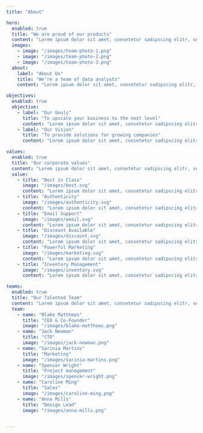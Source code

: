 ```yaml
---
title: "About"

hero:
  enabled: true
  title: "We are proud of our products"
  content: "Lorem ipsum dolor sit amet, consetetur sadipscing elitr, sed diam nonumy eirmod tempor invidunt ut labore et dolore magna aliquyam erat, sed diam voluptua."
  images:
    - image: "/images/team-photo-1.png"
    - image: "/images/team-photo-2.png"
    - image: "/images/team-photo-3.png"
  about:
    label: "About Us"
    title: "We’re a team of data analysts"
    content: "Lorem ipsum dolor sit amet, consetetur sadipscing elitr, sed diam nonumy eirmod tempor invidunt ut labore et dolore magna aliquyam erat, sed diam voluptua. At vero eos et accusam et justo duo dolores et ea rebum."

objectives:
  enabled: true
  objective:
    - label: "Our Goals"
      title: "To upscale your business to the next level"
      content: "Lorem ipsum dolor sit amet, consetetur sadipscing elitr, sed diam nonumy eirmod tempor invidunt ut labore et dolore magna aliquyam erat, sed diam voluptua. At vero eos et accusam et justo duo dolores et ea rebum."
    - label: "Our Vision"
      title: "To provide solutions for growing companies"
      content: "Lorem ipsum dolor sit amet, consetetur sadipscing elitr, sed diam nonumy eirmod tempor invidunt ut labore et dolore magna aliquyam erat, sed diam voluptua. At vero eos et accusam et justo duo dolores et ea rebum."

values:
  enabled: true
  title: "Our corporate values"
  content: "Lorem ipsum dolor sit amet, consetetur sadipscing elitr, sed diam nonumy."
  value:
    - title: "Best in Class"
      image: "/images/best.svg"
      content: "Lorem ipsum dolor sit amet, consetetur sadipscing elitr, sed diam nonumy."
    - title: "Authenticity"
      image: "/images/authenticity.svg"
      content: "Lorem ipsum dolor sit amet, consetetur sadipscing elitr, sed diam nonumy."
    - title: "Email Support"
      image: "/images/email.svg"
      content: "Lorem ipsum dolor sit amet, consetetur sadipscing elitr, sed diam nonumy."
    - title: "Discount Available"
      image: "/images/discount.svg"
      content: "Lorem ipsum dolor sit amet, consetetur sadipscing elitr, sed diam nonumy."
    - title: "Powerful Marketing"
      image: "/images/marketing.svg"
      content: "Lorem ipsum dolor sit amet, consetetur sadipscing elitr, sed diam nonumy."
    - title: "Inventory Management"
      image: "/images/inventory.svg"
      content: "Lorem ipsum dolor sit amet, consetetur sadipscing elitr, sed diam nonumy."

teams:
  enabled: true
  title: "Our Talented Team"
  content: "Lorem ipsum dolor sit amet, consetetur sadipscing elitr, sed diam nonumy eirmod tempor invidunt ut labore."
  team:
    - name: "Blake Matthews"
      title: "CEO & Co-Founder"
      image: "/images/blake-matthews.png"
    - name: "Jack Newman"
      title: "CTO"
      image: "/images/jack-newman.png"
    - name: "Sarinia Martins"
      title: "Marketing"
      image: "/images/sarinia-martins.png"
    - name: "Spencer Wright"
      title: "Project management"
      image: "/images/spencer-wright.png"
    - name: "Caroline Ming"
      title: "Sales"
      image: "/images/caroline-ming.png"
    - name: "Anna Mills"
      title: "Design Lead"
      image: "/images/anna-mills.png"


---
```

